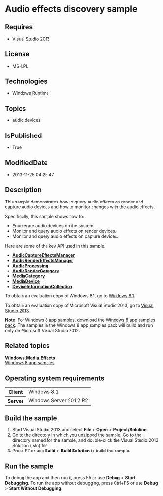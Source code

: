 # Audio effects discovery sample
## Requires
* Visual Studio 2013
## License
* MS-LPL
## Technologies
* Windows Runtime
## Topics
* audio devices
## IsPublished
* True
## ModifiedDate
* 2013-11-25 04:25:47
## Description

<div id="mainSection">
<p>This sample demonstrates how to query audio effects on render and capture audio devices and how to monitor changes with the audio effects.
</p>
<p>Specifically, this sample shows how to: </p>
<ul>
<li>Enumerate audio devices on the system. </li><li>Monitor and query audio effects on render devices. </li><li>Monitor and query audio effects on capture devices. </li></ul>
<p></p>
<p></p>
<p>Here are some of the key API used in this sample.</p>
<ul>
<li><a href="http://msdn.microsoft.com/library/windows/apps/dn278728"><b>AudioCaptureEffectsManager</b></a>
</li><li><a href="http://msdn.microsoft.com/library/windows/apps/dn278789"><b>AudioRenderEffectsManager</b></a>
</li><li><a href="http://msdn.microsoft.com/library/windows/apps/dn278638"><b>AudioProcessing</b></a>
</li><li><a href="http://msdn.microsoft.com/library/windows/apps/dn297724"><b>AudioRenderCategory</b></a>
</li><li><a href="http://msdn.microsoft.com/library/windows/apps/dn297796"><b>MediaCategory</b></a>
</li><li><a href="http://msdn.microsoft.com/library/windows/apps/br226802"><b>MediaDevice</b></a>
</li><li><a href="http://msdn.microsoft.com/library/windows/apps/br225395"><b>DeviceInformationCollection</b></a>
</li></ul>
<p></p>
<p>To obtain an evaluation copy of Windows&nbsp;8.1, go to <a href="http://go.microsoft.com/fwlink/p/?linkid=301696">
Windows&nbsp;8.1</a>. </p>
<p>To obtain an evaluation copy of Microsoft Visual Studio&nbsp;2013, go to <a href="http://go.microsoft.com/fwlink/p/?linkid=301697">
Visual Studio&nbsp;2013</a>. </p>
<p></p>
<p class="note"><b>Note</b>&nbsp;&nbsp;For Windows&nbsp;8 app samples, download the <a href="http://go.microsoft.com/fwlink/p/?LinkId=301698">
Windows&nbsp;8 app samples pack</a>. The samples in the Windows&nbsp;8 app samples pack will build and run only on Microsoft Visual Studio&nbsp;2012.</p>
<p></p>
<h2><a id="related_topics"></a>Related topics</h2>
<dl><dt><a href="http://msdn.microsoft.com/library/windows/apps/dn278802"><b>Windows.Media.Effects</b></a>
</dt><dt><a href="http://go.microsoft.com/fwlink/p/?LinkID=227694">Windows 8 app samples</a>
</dt></dl>
<h2>Operating system requirements</h2>
<table>
<tbody>
<tr>
<th>Client</th>
<td><dt>Windows&nbsp;8.1 </dt></td>
</tr>
<tr>
<th>Server</th>
<td><dt>Windows Server&nbsp;2012&nbsp;R2 </dt></td>
</tr>
</tbody>
</table>
<h2>Build the sample</h2>
<p></p>
<ol>
<li>Start Visual Studio&nbsp;2013 and select <b>File</b> &gt; <b>Open</b> &gt; <b>Project/Solution</b>.
</li><li>Go to the directory in which you unzipped the sample. Go to the directory named for the sample, and double-click the Visual Studio&nbsp;2013 Solution (.sln) file.
</li><li>Press F7 or use <b>Build</b> &gt; <b>Build Solution</b> to build the sample. </li></ol>
<p></p>
<h2>Run the sample</h2>
<p>To debug the app and then run it, press F5 or use <b>Debug</b> &gt; <b>Start Debugging</b>. To run the app without debugging, press Ctrl&#43;F5 or use
<b>Debug</b> &gt; <b>Start Without Debugging</b>.</p>
</div>
